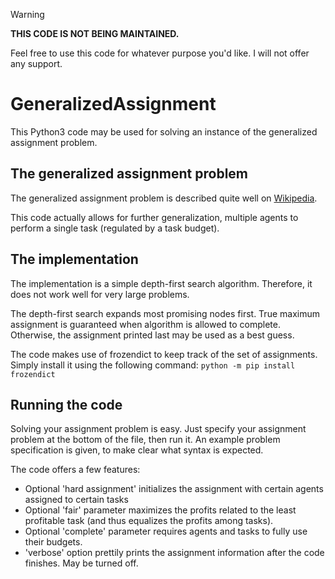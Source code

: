 > [!WARNING]
> **THIS CODE IS NOT BEING MAINTAINED.**
>
> Feel free to use this code for whatever purpose you'd like. I will not offer any support.

# GeneralizedAssignment

This Python3 code may be used for solving an instance of the generalized assignment problem.

## The generalized assignment problem

The generalized assignment problem is described quite well on [Wikipedia](https://en.wikipedia.org/wiki/Generalized_assignment_problem).

This code actually allows for further generalization, multiple agents to perform a single task (regulated by a task budget).

## The implementation

The implementation is a simple depth-first search algorithm. Therefore, it does not work well for very large problems.

The depth-first search expands most promising nodes first. True maximum assignment is guaranteed when algorithm is allowed to complete. Otherwise, the assignment printed last may be used as a best guess.

The code makes use of frozendict to keep track of the set of assignments. Simply install it using the following command:
`python -m pip install frozendict`

## Running the code

Solving your assignment problem is easy. Just specify your assignment problem at the bottom of the file, then run it. An example problem specification is given, to make clear what syntax is expected.

The code offers a few features:
* Optional 'hard assignment' initializes the assignment with certain agents assigned to certain tasks
* Optional 'fair' parameter maximizes the profits related to the least profitable task (and thus equalizes the profits among tasks).
* Optional 'complete' parameter requires agents and tasks to fully use their budgets.
* 'verbose' option prettily prints the assignment information after the code finishes. May be turned off.
